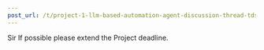 ```yaml
---
post_url: /t/project-1-llm-based-automation-agent-discussion-thread-tds-jan-2025/164277/241
---
```

Sir If possible please extend the Project deadline.